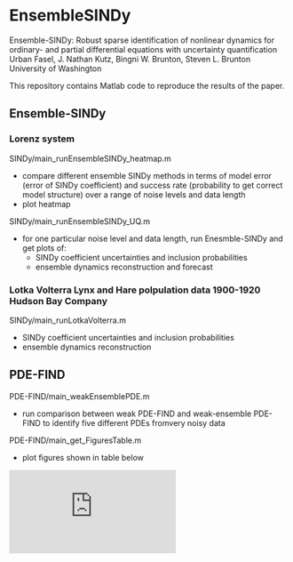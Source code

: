 # EnsembleSINDy
 
Ensemble-SINDy: Robust sparse identification of nonlinear dynamics for ordinary- and partial differential equations with uncertainty quantification  
Urban Fasel, J. Nathan Kutz, Bingni W. Brunton, Steven L. Brunton  
University of Washington


This repository contains Matlab code to reproduce the results of the paper. 



## Ensemble-SINDy

### Lorenz system

SINDy/main_runEnsembleSINDy_heatmap.m  
 * compare different ensemble SINDy methods in terms of model error (error of SINDy coefficient) and success rate (probability to get correct model structure) over a range of noise levels and data length
 * plot heatmap
    
SINDy/main_runEnsembleSINDy_UQ.m  
 * for one particular noise level and data length, run Enesmble-SINDy and get plots of:
    * SINDy coefficient uncertainties and inclusion probabilities
    * ensemble dynamics reconstruction and forecast 

### Lotka Volterra Lynx and Hare polpulation data 1900-1920 Hudson Bay Company

SINDy/main_runLotkaVolterra.m  
 * SINDy coefficient uncertainties and inclusion probabilities
 * ensemble dynamics reconstruction


## PDE-FIND

PDE-FIND/main_weakEnsemblePDE.m
 * run comparison between weak PDE-FIND and weak-ensemble PDE-FIND to identify five different PDEs fromvery noisy data

PDE-FIND/main_get_FiguresTable.m
 * plot figures shown in table below 


![table_ensemble-PDEFIND.pdf](https://github.com/urban-fasel/EnsembleSINDy/files/7190306/table_ensemble-PDEFIND.pdf)
